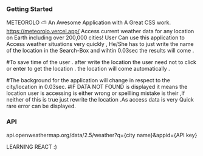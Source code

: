 ### Getting Started 
METEOROLO ⛅ An Awesome Application with A Great CSS work.
https://meteorolo.vercel.app/
Access current weather data for any location on Earth including over 200,000 cities!
User Can use this application to Access weather situations very quickly , He/She has to just write the name of the location in the Search-Box and wihtin 0.03sec the results will come .

#To save time of the user . after write the location the user need not to click or enter to get the location . the location will come automatically .

#The background for the application will change in respect to the city/location in 0.03sec.
#IF DATA NOT FOUND is displayed it means the location user is accessing is either wrong or spellling mistake is their ,If neither of this is true just rewrite the location .As access data is very Quick rare error can be displayed.  

### API 
api.openweathermap.org/data/2.5/weather?q={city name}&appid={API key}



LEARNING REACT :)

